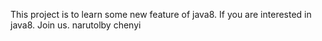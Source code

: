 This project is to learn some new feature of java8. If you are interested in java8. Join us.
narutolby
chenyi

